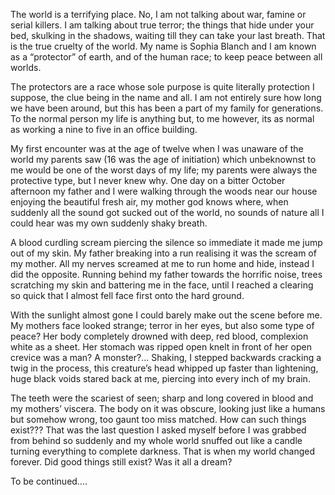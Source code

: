 The world is a terrifying place. No, I am not talking about war, famine  or serial killers. I am talking about true terror; the things that hide under your bed, skulking in the shadows, waiting till they can take your last breath. That is the true cruelty of the world. My name is Sophia Blanch and I am known as a “protector” of earth, and of the human race; to keep peace between all worlds.

The protectors are a race whose sole purpose is quite literally protection I suppose, the clue being in the name and all. I am not entirely sure how long we have been around, but this has been a part of my family for generations. To the normal person my life is anything but, to me however, its as normal as working a nine to five in an office building. 

My first encounter was at the age of twelve when I was unaware of the world my parents saw (16 was the age of initiation) which unbeknownst to me would be one of the worst days of my life; my parents were always the protective type, but I never knew why. One day on a bitter October afternoon my father and I were walking through the woods near our house enjoying the beautiful fresh air, my mother god knows where, when suddenly all the sound got sucked out of the world, no sounds of nature all I could hear was my own suddenly shaky breath. 

A blood curdling scream piercing the silence so immediate it made me jump out of my skin. My father breaking into a run realising it was the scream of my mother. All my nerves screamed at me to run home and hide, instead I did the opposite. Running behind my father towards the horrific noise, trees scratching my skin and battering me in the face, until I reached a clearing so quick that I almost fell face first onto the hard ground.

With the sunlight almost gone I could barely make out the scene before me. My mothers face looked strange; terror in her eyes, but also some type of peace?  Her body completely drowned with deep, red blood, complexion white as a sheet. Her stomach was ripped open knelt in front of her open crevice was a man? A monster?... Shaking, I stepped backwards cracking a twig in the process, this creature’s head whipped up faster than lightening, huge black voids stared back at me, piercing into every inch of my brain. 

The teeth were the scariest of seen; sharp and long covered in blood and my mothers’ viscera. The body on it was obscure, looking just like a humans but somehow wrong, too gaunt too miss matched. How can such things exist??? That was the last question I asked myself before I was grabbed from behind so suddenly and my whole world snuffed out like a candle turning everything to complete darkness. That is when my world changed forever. Did good things still exist? Was it all a dream?

To be continued….